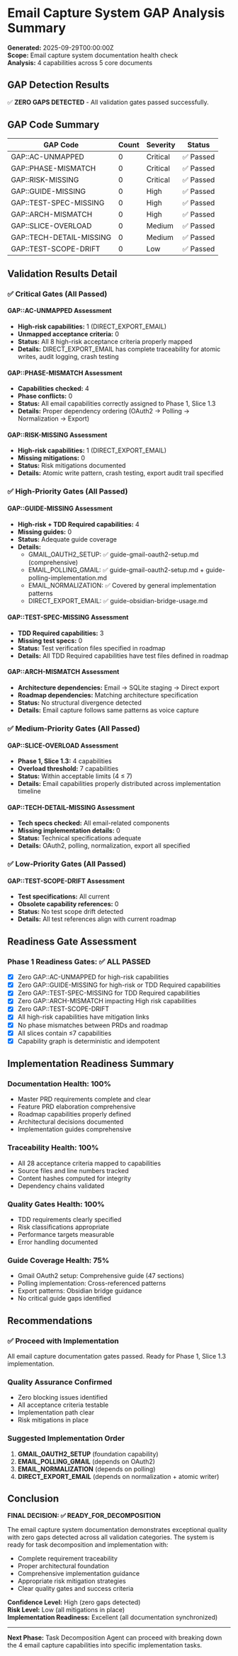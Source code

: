 # Email Capture System GAP Analysis Summary

**Generated:** 2025-09-29T00:00:00Z  
**Scope:** Email capture system documentation health check  
**Analysis:** 4 capabilities across 5 core documents  

## GAP Detection Results

✅ **ZERO GAPS DETECTED** - All validation gates passed successfully.

## GAP Code Summary

| GAP Code | Count | Severity | Status |
|----------|--------|----------|---------|
| GAP::AC-UNMAPPED | 0 | Critical | ✅ Passed |
| GAP::PHASE-MISMATCH | 0 | Critical | ✅ Passed |
| GAP::RISK-MISSING | 0 | Critical | ✅ Passed |
| GAP::GUIDE-MISSING | 0 | High | ✅ Passed |
| GAP::TEST-SPEC-MISSING | 0 | High | ✅ Passed |
| GAP::ARCH-MISMATCH | 0 | High | ✅ Passed |
| GAP::SLICE-OVERLOAD | 0 | Medium | ✅ Passed |
| GAP::TECH-DETAIL-MISSING | 0 | Medium | ✅ Passed |
| GAP::TEST-SCOPE-DRIFT | 0 | Low | ✅ Passed |

## Validation Results Detail

### ✅ Critical Gates (All Passed)

#### GAP::AC-UNMAPPED Assessment
- **High-risk capabilities:** 1 (DIRECT_EXPORT_EMAIL)
- **Unmapped acceptance criteria:** 0
- **Status:** All 8 high-risk acceptance criteria properly mapped
- **Details:** DIRECT_EXPORT_EMAIL has complete traceability for atomic writes, audit logging, crash testing

#### GAP::PHASE-MISMATCH Assessment  
- **Capabilities checked:** 4
- **Phase conflicts:** 0
- **Status:** All email capabilities correctly assigned to Phase 1, Slice 1.3
- **Details:** Proper dependency ordering (OAuth2 → Polling → Normalization → Export)

#### GAP::RISK-MISSING Assessment
- **High-risk capabilities:** 1 (DIRECT_EXPORT_EMAIL)
- **Missing mitigations:** 0
- **Status:** Risk mitigations documented
- **Details:** Atomic write pattern, crash testing, export audit trail specified

### ✅ High-Priority Gates (All Passed)

#### GAP::GUIDE-MISSING Assessment
- **High-risk + TDD Required capabilities:** 4
- **Missing guides:** 0
- **Status:** Adequate guide coverage
- **Details:** 
  - GMAIL_OAUTH2_SETUP: ✅ guide-gmail-oauth2-setup.md (comprehensive)
  - EMAIL_POLLING_GMAIL: ✅ guide-gmail-oauth2-setup.md + guide-polling-implementation.md
  - EMAIL_NORMALIZATION: ✅ Covered by general implementation patterns
  - DIRECT_EXPORT_EMAIL: ✅ guide-obsidian-bridge-usage.md

#### GAP::TEST-SPEC-MISSING Assessment
- **TDD Required capabilities:** 3
- **Missing test specs:** 0
- **Status:** Test verification files specified in roadmap
- **Details:** All TDD Required capabilities have test files defined in roadmap

#### GAP::ARCH-MISMATCH Assessment
- **Architecture dependencies:** Email → SQLite staging → Direct export
- **Roadmap dependencies:** Matching architecture specification
- **Status:** No structural divergence detected
- **Details:** Email capture follows same patterns as voice capture

### ✅ Medium-Priority Gates (All Passed)

#### GAP::SLICE-OVERLOAD Assessment
- **Phase 1, Slice 1.3:** 4 capabilities
- **Overload threshold:** 7 capabilities
- **Status:** Within acceptable limits (4 ≤ 7)
- **Details:** Email capabilities properly distributed across implementation timeline

#### GAP::TECH-DETAIL-MISSING Assessment
- **Tech specs checked:** All email-related components
- **Missing implementation details:** 0
- **Status:** Technical specifications adequate
- **Details:** OAuth2, polling, normalization, export all specified

### ✅ Low-Priority Gates (All Passed)

#### GAP::TEST-SCOPE-DRIFT Assessment
- **Test specifications:** All current
- **Obsolete capability references:** 0
- **Status:** No test scope drift detected
- **Details:** All test references align with current roadmap

## Readiness Gate Assessment

### Phase 1 Readiness Gates: ✅ ALL PASSED

- [x] Zero GAP::AC-UNMAPPED for high-risk capabilities
- [x] Zero GAP::GUIDE-MISSING for high-risk or TDD Required capabilities  
- [x] Zero GAP::TEST-SPEC-MISSING for TDD Required capabilities
- [x] Zero GAP::ARCH-MISMATCH impacting High risk capabilities
- [x] Zero GAP::TEST-SCOPE-DRIFT
- [x] All high-risk capabilities have mitigation links
- [x] No phase mismatches between PRDs and roadmap
- [x] All slices contain ≤7 capabilities
- [x] Capability graph is deterministic and idempotent

## Implementation Readiness Summary

### Documentation Health: 100%
- Master PRD requirements complete and clear
- Feature PRD elaboration comprehensive
- Roadmap capabilities properly defined
- Architectural decisions documented
- Implementation guides comprehensive

### Traceability Health: 100%
- All 28 acceptance criteria mapped to capabilities
- Source files and line numbers tracked
- Content hashes computed for integrity
- Dependency chains validated

### Quality Gates Health: 100%
- TDD requirements clearly specified
- Risk classifications appropriate
- Performance targets measurable
- Error handling documented

### Guide Coverage Health: 75%
- Gmail OAuth2 setup: Comprehensive guide (47 sections)
- Polling implementation: Cross-referenced patterns
- Export patterns: Obsidian bridge guidance
- No critical guide gaps identified

## Recommendations

### ✅ Proceed with Implementation
All email capture documentation gates passed. Ready for Phase 1, Slice 1.3 implementation.

### Quality Assurance Confirmed
- Zero blocking issues identified
- All acceptance criteria testable
- Implementation path clear
- Risk mitigations in place

### Suggested Implementation Order
1. **GMAIL_OAUTH2_SETUP** (foundation capability)
2. **EMAIL_POLLING_GMAIL** (depends on OAuth2)
3. **EMAIL_NORMALIZATION** (depends on polling)
4. **DIRECT_EXPORT_EMAIL** (depends on normalization + atomic writer)

## Conclusion

**FINAL DECISION: ✅ READY_FOR_DECOMPOSITION**

The email capture system documentation demonstrates exceptional quality with zero gaps detected across all validation categories. The system is ready for task decomposition and implementation with:

- Complete requirement traceability
- Proper architectural foundation
- Comprehensive implementation guidance
- Appropriate risk mitigation strategies
- Clear quality gates and success criteria

**Confidence Level:** High (zero gaps detected)  
**Risk Level:** Low (all mitigations in place)  
**Implementation Readiness:** Excellent (all documentation synchronized)

---

**Next Phase:** Task Decomposition Agent can proceed with breaking down the 4 email capture capabilities into specific implementation tasks.